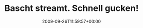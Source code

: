 ---
retweeted: false
source: <a href="http://twitter.com" rel="nofollow">Twitter Web Client</a>
entities:
  hashtags:
  - text: qik
    indices:
    - '51'
    - '55'
  symbols: []
  user_mentions: []
  urls: []
display_text_range:
- '0'
- '55'
favorite_count: '0'
id_str: '4392146169'
truncated: false
retweet_count: '0'
id: '4392146169'
created_at: Sat Sep 26 11:59:57 +0000 2009
favorited: false
full_text: 'Bascht streamt. Schnell gucken! http://qik.ly/hf3P #qik'
lang: de
tags:
- qik
- pesos:twitter
date: '2009-09-26T11:59:57+00:00'
src: https://twitter.com/bascht/status/4392146169
original_url: https://twitter.com/bascht/status/4392146169
type: twitter_tweet
text: 'Bascht streamt. Schnell gucken! http://qik.ly/hf3P #qik'
title: Bascht streamt. Schnell gucken!

---